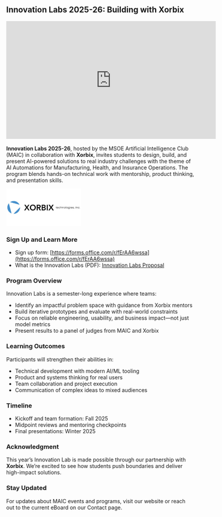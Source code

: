 ## Innovation Labs 2025-26: Building with Xorbix

<div align="center">
  <!-- YouTube placeholder: replace VIDEO_ID when available -->
  <iframe width="560" height="315" src="https://www.youtube.com/embed/PjgfLP98X2c" title="Innovation Labs 2025-26 Kickoff" frameborder="0" allow="accelerometer; autoplay; clipboard-write; encrypted-media; gyroscope; picture-in-picture; web-share" referrerpolicy="strict-origin-when-cross-origin" allowfullscreen></iframe>
</div>

**Innovation Labs 2025-26**, hosted by the MSOE Artificial Intelligence Club (MAIC) in collaboration with **Xorbix**, invites students to design, build, and present AI-powered solutions to real industry challenges with the theme of AI Automations for Manufacturing, Health, and Insurance Operations. The program blends hands-on technical work with mentorship, product thinking, and presentation skills.

<img src = './images/thumbnails/Xorbix-Technologies-logo-profile.jpg' height = 100px>
<br/>

### Sign Up and Learn More
- Sign up form: [https://forms.office.com/r/fErAA6wssa](https://forms.office.com/r/fErAA6wssa)
- What is the Innovation Labs (PDF): [Innovation Labs Proposal](https://msoe365.sharepoint.com/:b:/r/sites/MSOEAI/Shared%20Documents/MAIC_Eboard/Event%20Documents/Innovation%20Labs/IL%20Fall%202025/Innovation%20Labs%20Proposal.pdf?csf=1&web=1&e=RhqfFf)

### Program Overview
Innovation Labs is a semester-long experience where teams:
- Identify an impactful problem space with guidance from Xorbix mentors
- Build iterative prototypes and evaluate with real-world constraints
- Focus on reliable engineering, usability, and business impact—not just model metrics
- Present results to a panel of judges from MAIC and Xorbix

### Learning Outcomes
Participants will strengthen their abilities in:
- Technical development with modern AI/ML tooling
- Product and systems thinking for real users
- Team collaboration and project execution
- Communication of complex ideas to mixed audiences

### Timeline
- Kickoff and team formation: Fall 2025
- Midpoint reviews and mentoring checkpoints
- Final presentations: Winter 2025

### Acknowledgment
This year’s Innovation Lab is made possible through our partnership with **Xorbix**. We’re excited to see how students push boundaries and deliver high-impact solutions.

### Stay Updated
For updates about MAIC events and programs, visit our website or reach out to the current eBoard on our Contact page.



